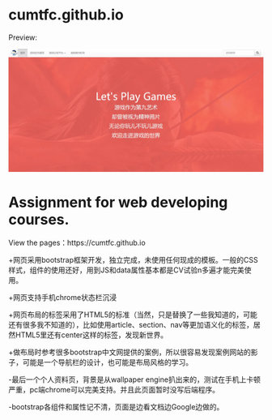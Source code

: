 # cumtfc.github.io

<p>Preview:</p> 
<img src="img/preview .jpg"  />
<h1>Assignment for web developing courses.</h1>
<p>View the pages：https://cumtfc.github.io</p>

<p>+网页采用bootstrap框架开发，独立完成，未使用任何现成的模板。一般的CSS样式，组件的使用还好，用到JS和data属性基本都是CV试验n多遍才能完美使用。</p>
<p>+网页支持手机chrome状态栏沉浸</p>
<p>+网页布局的标签采用了HTML5的标准（当然，只是替换了一些我知道的，可能还有很多我不知道的），比如使用article、section、nav等更加语义化的标签，居然HTML5里还有center这样的标签，发现新世界。</p>
<p>+做布局时参考很多bootstrap中文网提供的案例，所以很容易发现案例网站的影子，可能是一个导航栏的设计，也可能是布局风格的学习。</p>
<p>-最后一个个人资料页，背景是从wallpaper engine扒出来的，测试在手机上卡顿严重，pc端chrome可以完美支持。并且此页面暂时没写后端程序。</p>
<p>-bootstrap各组件和属性记不清，页面是边看文档边Google边做的。</p>
